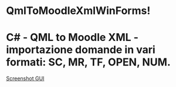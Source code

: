 # QmlToMoodleXmlWinForms!

# C# - QML to Moodle XML - importazione domande in vari formati: SC, MR, TF, OPEN, NUM.

[Screenshot GUI](https://github.com/user-attachments/assets/c3744df1-081b-4886-8082-fbb652b37e57)
